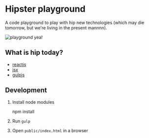 # Hipster playground

A code playground to play with hip new technologies (which may die tomorrow, but we're living in the present mannnn).

![playground yea!](http://f.cl.ly/items/0M2P1u160G3l3z3L0X2W/2014,%2012%3A05%3A47%20AM.gif)

## What is hip today?

* [reactjs](http://facebook.github.io/react/)
* [jsx](http://facebook.github.io/react/docs/jsx-in-depth.html)
* [gulpjs](http://gulpjs.com/)

## Development

1. Install node modules

    npm install

2. Run `gulp`
3. Open `public/index.html` in a browser

